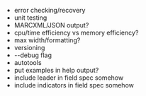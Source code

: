 * error checking/recovery
* unit testing
* MARCXML/JSON output?
* cpu/time efficiency vs memory efficiency?
* max width/formatting?
* versioning
* --debug flag
* autotools
* put examples in help output?
* include leader in field spec somehow
* include indicators in field spec somehow
